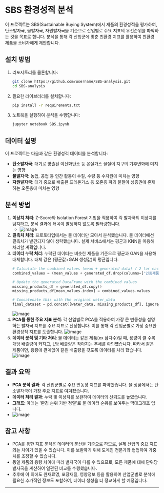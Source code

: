 # SBS 환경성적 분석

이 프로젝트는 SBS(Sustainable Buying System)에서 제품의 환경성적을 평가하여, 탄소발자국, 물발자국, 자원발자국을 기준으로 산업별로 주요 지표의 우선순위를 파악하는 것을 목표로 합니다. 분석을 통해 각 산업군에 맞춘 친환경 지표를 활용하여 친환경 제품을 소비자에게 제안합니다.

## 설치 방법

1. 리포지토리를 클론합니다:
    ```bash
    git clone https://github.com/username/SBS-analysis.git
    cd SBS-analysis
    ```

2. 필요한 라이브러리를 설치합니다:
    ```bash
    pip install -r requirements.txt
    ```

3. 노트북을 실행하여 분석을 수행합니다:
    ```bash
    jupyter notebook SBS.ipynb
    ```

## 데이터 설명

이 프로젝트는 다음과 같은 환경성적 데이터를 분석합니다:
- **탄소발자국**: 대기로 방출된 이산화탄소 등 온실가스 물질이 지구의 기후변화에 미치는 영향
- **물발자국**: 농업, 공업 등 인간 활동이 수질, 수량 등 수자원에 미치는 영향
- **자원발자국**: 대기 중으로 배출된 프레온가스 등 오존층 파괴 물질이 성층권에 존재하는 오존층에 미치는 영향

## 분석 방법
1. **이상치 처리**: Z-Score와 Isolation Forest 기법을 적용하여 각 발자국의 이상치를 탐지하고, 분석 결과에 왜곡이 발생하지 않도록 필터링합니다.
    - ![image](https://github.com/user-attachments/assets/133e24a2-6117-4f8f-a37b-29b8d7d28e47)
2. **결측치 처리**: 프로토타입에서는 물 데이터만 모아서 분석했습니다. 물 데이터에선 결측치가 발견되지 않아 생략했습니다. 실제 서비스에서는 평균과 KNN을 이용해 처리할 계획입니다.
3. **데이터 누락 처리**: 누락된 데이터는 비슷한 제품을 기준으로 평균과 GAN을 사용해 대체합니다. 대체 값은 (평균값+GAN 생성값)의 평균입니다.
    ``` python
    # Calculate the combined values (mean + generated data) / 2 for each product
    combined_values = (mean_values + generated_df.drop(columns=['인증제품명'])).div(2)
    
    # Update the generated DataFrame with the combined values
    missing_products_df = generated_df.copy()
    missing_products_df[mean_values.index] = combined_values.values
    
    # Concatenate this with the original water_data
    final_dataset = pd.concat([water_data, missing_products_df], ignore_index=True)
    ```
    ![image](https://github.com/user-attachments/assets/914134eb-4c5b-4682-b667-73fafc5bd8c7)
4. **PCA를 통한 주요 지표 분석**: 각 산업별로 PCA를 적용하여 가장 큰 변동성을 설명하는 발자국 지표를 주요 지표로 선정합니다. 이를 통해 각 산업군별로 가장 중요한 환경성적 지표를 도출합니다.
    ![image](https://github.com/user-attachments/assets/25645372-09a1-4831-ad34-525f088ef4e3)
5. **데이터 분석 및 기타 처리**: 물 데이터는 같은 제품(ex 삼다수)일 때, 용량이 클 수록 개당 배출량이 커지고, L당 배출량은 작아지는 추세를 확인헀습니다. 따라서 같은 제품이면, 용량에 관계없이 같은 배출량을 갖도록 데이터를 처리 했습니다.
    ![image](https://github.com/user-attachments/assets/f0cf0f3b-2d3f-4931-b299-e34401cd7c6c)
## 결과 요약

- **PCA 분석 결과**: 각 산업군별로 주요 변동성 지표를 파악했습니다. 물 상품에서는 탄소발자국이 가장 주요 지표로 여겨졌습니다.
- **데이터 처리 결과**: 누락 및 이상치를 보완하여 데이터의 신뢰도를 높였습니다.
- **그래프**: 아래는 '환경 순위 기반 정렬'로 물 데이터 순위를 보여주는 막대그래프 입니다.
- ![image](https://github.com/user-attachments/assets/cf7eb332-838d-40c3-8316-5440993f68f9)

## 참고 사항

- PCA를 통한 지표 분석은 데이터의 분산을 기준으로 하므로, 실제 산업의 중요 지표와는 차이가 있을 수 있습니다. 이를 보완하기 위해 도메인 전문가와 협업하여 가중치를 조정할 수 있습니다.
- 동일 제품의 용량 차이에 따라 발자국이 다를 수 있으므로, 모든 제품에 대해 단위당 발자국을 계산하여 일관된 비교를 수행했습니다.
- 추후에 이 외에도 원재료명, 포장재질, 영양정보 등을 활용하여 산업군별로 분석에 필요한 추가적인 정보도 포함하여, 데이터 생성을 더 정교하게 할 예정입니다.


---
